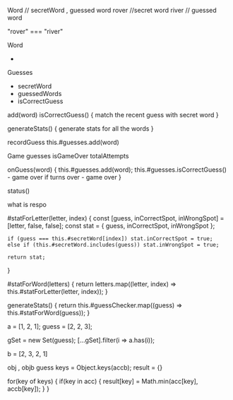 Word // secretWord , guessed word
rover //secret word
river // guessed word

"rover" === "river"

Word

-

Guesses

- secretWord
- guessedWords
- isCorrectGuess

add(word)
isCorrectGuess() {
match the recent guess with secret word
}

generateStats() {
generate stats for all the words
}

recordGuess
this.#guesses.add(word)

Game
guesses
isGameOver
totalAttempts

onGuess(word) {
this.#guesses.add(word);
this.#guesses.isCorrectGuess() - game over
if turns over - game over
}

status()

what is respo

#statForLetter(letter, index) {
const [guess, inCorrectSpot, inWrongSpot] = [letter, false, false];
const stat = { guess, inCorrectSpot, inWrongSpot };

    if (guess === this.#secretWord[index]) stat.inCorrectSpot = true;
    else if (this.#secretWord.includes(guess)) stat.inWrongSpot = true;

    return stat;

}

#statForWord(letters) {
return letters.map((letter, index) => this.#statForLetter(letter, index));
}

generateStats() {
return this.#guessChecker.map((guess) => this.#statForWord(guess));
}

a = [1, 2, 1];
guess = [2, 2, 3];

gSet = new Set(guess);
[...gSet].filter(i => a.has(i));

b = [2, 3, 2, 1]

obj , objb guess
keys = Object.keys(accb);
result = {}

for(key of keys) {
  if(key in acc) {
    result[key] = Math.min(acc[key], accb[key]);
  }
}
